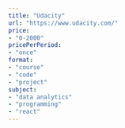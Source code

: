 ```yaml
---
title: "Udacity"
url: "https://www.udacity.com/"
price: 
- "0-2000"
pricePerPeriod: 
- "once"
format: 
- "course"
- "code"
- "project"
subject: 
- "data analytics"
- "programming"
- "react"
---
```


